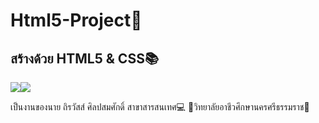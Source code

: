 # Html5-Project📙
<h2>สร้างด้วย HTML5 & CSS📚</h2>
<img src="https://cdn.discordapp.com/attachments/975725000655011860/995516208759701537/html5.png"><img src="https://cdn.discordapp.com/attachments/975725000655011860/995517566200066209/CSS3_logo_and_wordmark.svg.png">
<P>เป็นงานของนาย ถิรวัสส์ ศิลปสมศักดิ์ สาขาสารสนเทศ💻 🏫วิทยาลัยอาชีวศึกษานครศรีธรรมราช🏫</P>
